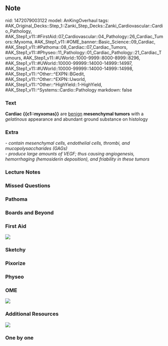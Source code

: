## Note
nid: 1472079003122
model: AnKingOverhaul
tags: #AK_Original_Decks::Step_1::Zanki_Step_Decks::Zanki_Cardiovascular::Cardio_Pathology, #AK_Step1_v11::#FirstAid::07_Cardiovascular::04_Pathology::26_Cardiac_Tumors::Myxoma, #AK_Step1_v11::#OME_banner::Basic_Science::09_Cardiac, #AK_Step1_v11::#Pathoma::08_Cardiac::07_Cardiac_Tumors, #AK_Step1_v11::#Physeo::11_Pathology::01_Cardiac_Pathology::21_Cardiac_Tumours, #AK_Step1_v11::#UWorld::1000-9999::8000-8999::8296, #AK_Step1_v11::#UWorld::10000-99999::14000-14999::14997, #AK_Step1_v11::#UWorld::10000-99999::14000-14999::14998, #AK_Step1_v11::^Other::^EXPN::BGedit, #AK_Step1_v11::^Other::^EXPN::Uworld, #AK_Step1_v11::^Other::^HighYield::1-HighYield, #AK_Step1_v11::^Systems::Cardio::Pathology
markdown: false

### Text
<div>
  <b>Cardiac {{c1::myxomas}}</b> are <u>benign</u> <b>mesenchymal
  tumors</b> with a <i>gelatinous</i> appearance and abundant
  ground substance on histology
</div>

### Extra
<div>
  <i>- contain mesenchymal cells, endothelial cells, thrombi, and
  mucopolysaccharides (GAGs)</i>
</div>
<div>
  <i>- produce large amounts of VEGF; thus causing angiogenesis,
  hemorrhaging (hemosiderin deposition), and friability in these
  tumors</i>
</div>

### Lecture Notes


### Missed Questions


### Pathoma


### Boards and Beyond


### First Aid
<img src="tmp5ZQ4J0.png">

### Sketchy


### Pixorize


### Physeo


### OME
<div class="ome-widget">
  <a href="https://onlinemeded.org/spa/cardiac?ref=anki"><img src=
  "_OME_AnkiFlashcards_Topic_6.png"></a>
</div>

### Additional Resources
<img src="Screen%20Shot%202019-09-25%20at%208.28.53%20AM.png">

### One by one


